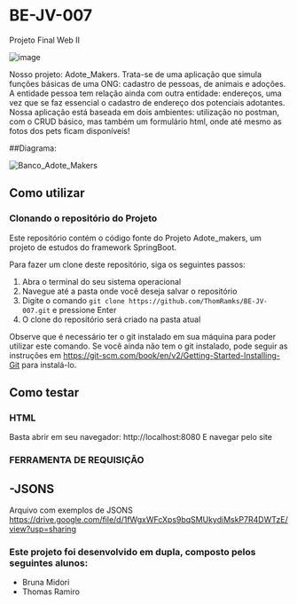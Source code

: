 # BE-JV-007
 Projeto Final Web II

![image](https://user-images.githubusercontent.com/116609321/229620435-a66c44ca-a3a8-4242-bc93-d5e85eb77477.png)

Nosso projeto: Adote_Makers.
Trata-se de uma aplicação que simula funções básicas de uma ONG: cadastro de pessoas, de animais e adoções.
A entidade pessoa tem relação ainda com outra entidade: endereços, uma vez que se faz essencial o cadastro de endereço dos potenciais adotantes.
Nossa aplicação está baseada em dois ambientes: utilização no postman, com o CRUD básico, mas também um formulário html, onde até mesmo as fotos dos pets ficam disponíveis!

##Diagrama:

![Banco_Adote_Makers](https://user-images.githubusercontent.com/116609321/229939983-6e35a610-477f-41f2-8f16-8cb6a2bd25bf.png)



## Como utilizar
### Clonando o repositório do Projeto 

Este repositório contém o código fonte do Projeto Adote_makers, um projeto de estudos do framework SpringBoot.

Para fazer um clone deste repositório, siga os seguintes passos:

1. Abra o terminal do seu sistema operacional
2. Navegue até a pasta onde você deseja salvar o repositório
3. Digite o comando `git clone https://github.com/ThomRamks/BE-JV-007.git` e pressione Enter
4. O clone do repositório será criado na pasta atual

Observe que é necessário ter o git instalado em sua máquina para poder utilizar este comando. Se você ainda não tem o git instalado, pode seguir as instruções em https://git-scm.com/book/en/v2/Getting-Started-Installing-Git para instalá-lo.

## Como testar
### HTML

Basta abrir em seu navegador: http://localhost:8080
E navegar pelo site

### FERRAMENTA DE REQUISIÇÃO

-JSONS
---
Arquivo com exemplos de JSONS
https://drive.google.com/file/d/1fWgxWFcXps9bqSMUkydiMskP7R4DWTzE/view?usp=sharing

### Este projeto foi desenvolvido em dupla, composto pelos seguintes alunos:
- Bruna Midori
- Thomas Ramiro
